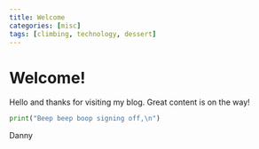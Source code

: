 ```yaml
---
title: Welcome
categories: [misc]
tags: [climbing, technology, dessert]
---
```


# Welcome!

Hello and thanks for visiting my blog. Great content is on the way!


```python
print("Beep beep boop signing off,\n")
```
Danny